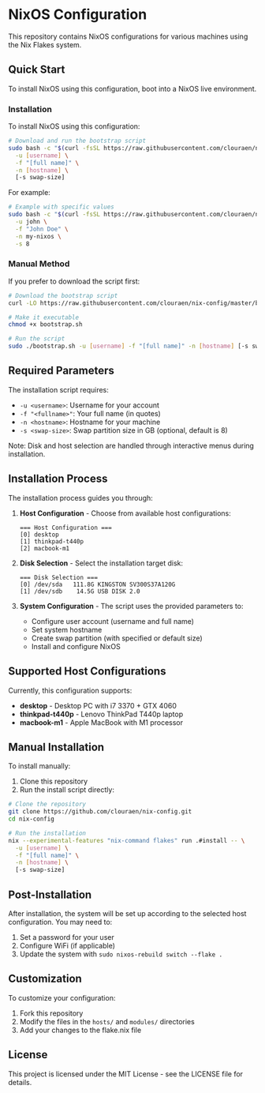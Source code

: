 # NixOS Configuration

This repository contains NixOS configurations for various machines using the Nix Flakes system.

## Quick Start

To install NixOS using this configuration, boot into a NixOS live environment.

### Installation

To install NixOS using this configuration:

```bash
# Download and run the bootstrap script
sudo bash -c "$(curl -fsSL https://raw.githubusercontent.com/clouraen/nix-config/master/bootstrap.sh)" -- \
  -u [username] \
  -f "[full name]" \
  -n [hostname] \
  [-s swap-size]
```

For example:

```bash
# Example with specific values
sudo bash -c "$(curl -fsSL https://raw.githubusercontent.com/clouraen/nix-config/master/bootstrap.sh)" -- \
  -u john \
  -f "John Doe" \
  -n my-nixos \
  -s 8
```

### Manual Method

If you prefer to download the script first:

```bash
# Download the bootstrap script
curl -LO https://raw.githubusercontent.com/clouraen/nix-config/master/bootstrap.sh

# Make it executable
chmod +x bootstrap.sh

# Run the script
sudo ./bootstrap.sh -u [username] -f "[full name]" -n [hostname] [-s swap-size]
```

## Required Parameters

The installation script requires:

- `-u <username>`: Username for your account
- `-f "<fullname>"`: Your full name (in quotes)
- `-n <hostname>`: Hostname for your machine
- `-s <swap-size>`: Swap partition size in GB (optional, default is 8)

Note: Disk and host selection are handled through interactive menus during installation.

## Installation Process

The installation process guides you through:

1. **Host Configuration** - Choose from available host configurations:
   ```
   === Host Configuration ===
   [0] desktop
   [1] thinkpad-t440p
   [2] macbook-m1
   ```

2. **Disk Selection** - Select the installation target disk:
   ```
   === Disk Selection ===
   [0] /dev/sda   111.8G KINGSTON SV300S37A120G
   [1] /dev/sdb    14.5G USB DISK 2.0
   ```

3. **System Configuration** - The script uses the provided parameters to:
   - Configure user account (username and full name)
   - Set system hostname
   - Create swap partition (with specified or default size)
   - Install and configure NixOS

## Supported Host Configurations

Currently, this configuration supports:

- **desktop** - Desktop PC with i7 3370 + GTX 4060
- **thinkpad-t440p** - Lenovo ThinkPad T440p laptop
- **macbook-m1** - Apple MacBook with M1 processor

## Manual Installation

To install manually:

1. Clone this repository
2. Run the install script directly:

```bash
# Clone the repository
git clone https://github.com/clouraen/nix-config.git
cd nix-config

# Run the installation
nix --experimental-features "nix-command flakes" run .#install -- \
  -u [username] \
  -f "[full name]" \
  -n [hostname] \
  [-s swap-size]
```

## Post-Installation

After installation, the system will be set up according to the selected host configuration. You may need to:

1. Set a password for your user
2. Configure WiFi (if applicable)
3. Update the system with `sudo nixos-rebuild switch --flake .`

## Customization

To customize your configuration:

1. Fork this repository
2. Modify the files in the `hosts/` and `modules/` directories
3. Add your changes to the flake.nix file

## License

This project is licensed under the MIT License - see the LICENSE file for details.
